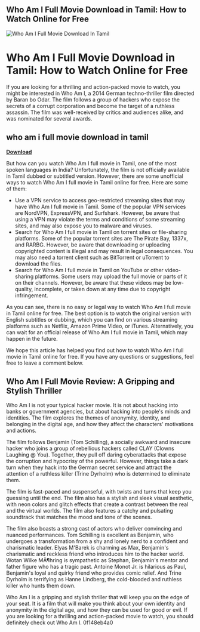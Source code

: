 ## Who Am I Full Movie Download in Tamil: How to Watch Online for Free

 
![Who Am I Full Movie Download In Tamil](https://play-lh.googleusercontent.com/ElH_LEMzUtOJNweZBZ1QAZZDHzxgSja6DKYCevqihEYWGHLM6eFIP1JDYR25QRbF1w)

 
# Who Am I Full Movie Download in Tamil: How to Watch Online for Free
 
If you are looking for a thrilling and action-packed movie to watch, you might be interested in Who Am I, a 2014 German techno-thriller film directed by Baran bo Odar. The film follows a group of hackers who expose the secrets of a corrupt corporation and become the target of a ruthless assassin. The film was well-received by critics and audiences alike, and was nominated for several awards.
 
## who am i full movie download in tamil


[**Download**](https://www.google.com/url?q=https%3A%2F%2Furllie.com%2F2tKqJB&sa=D&sntz=1&usg=AOvVaw2OYzXPh5coQcEPPFh9fdzN)

 
But how can you watch Who Am I full movie in Tamil, one of the most spoken languages in India? Unfortunately, the film is not officially available in Tamil dubbed or subtitled version. However, there are some unofficial ways to watch Who Am I full movie in Tamil online for free. Here are some of them:
 
- Use a VPN service to access geo-restricted streaming sites that may have Who Am I full movie in Tamil. Some of the popular VPN services are NordVPN, ExpressVPN, and Surfshark. However, be aware that using a VPN may violate the terms and conditions of some streaming sites, and may also expose you to malware and viruses.
- Search for Who Am I full movie in Tamil on torrent sites or file-sharing platforms. Some of the popular torrent sites are The Pirate Bay, 1337x, and RARBG. However, be aware that downloading or uploading copyrighted content is illegal and may result in legal consequences. You may also need a torrent client such as BitTorrent or uTorrent to download the files.
- Search for Who Am I full movie in Tamil on YouTube or other video-sharing platforms. Some users may upload the full movie or parts of it on their channels. However, be aware that these videos may be low-quality, incomplete, or taken down at any time due to copyright infringement.

As you can see, there is no easy or legal way to watch Who Am I full movie in Tamil online for free. The best option is to watch the original version with English subtitles or dubbing, which you can find on various streaming platforms such as Netflix, Amazon Prime Video, or iTunes. Alternatively, you can wait for an official release of Who Am I full movie in Tamil, which may happen in the future.
 
We hope this article has helped you find out how to watch Who Am I full movie in Tamil online for free. If you have any questions or suggestions, feel free to leave a comment below.
  
## Who Am I Full Movie Review: A Gripping and Stylish Thriller
 
Who Am I is not your typical hacker movie. It is not about hacking into banks or government agencies, but about hacking into people's minds and identities. The film explores the themes of anonymity, identity, and belonging in the digital age, and how they affect the characters' motivations and actions.
 
The film follows Benjamin (Tom Schilling), a socially awkward and insecure hacker who joins a group of rebellious hackers called CLAY (Clowns Laughing @ You). Together, they pull off daring cyberattacks that expose the corruption and hypocrisy of the powerful. However, things take a dark turn when they hack into the German secret service and attract the attention of a ruthless killer (Trine Dyrholm) who is determined to eliminate them.
 
The film is fast-paced and suspenseful, with twists and turns that keep you guessing until the end. The film also has a stylish and sleek visual aesthetic, with neon colors and glitch effects that create a contrast between the real and the virtual worlds. The film also features a catchy and pulsating soundtrack that matches the mood and tone of the scenes.
 
The film also boasts a strong cast of actors who deliver convincing and nuanced performances. Tom Schilling is excellent as Benjamin, who undergoes a transformation from a shy and lonely nerd to a confident and charismatic leader. Elyas M'Barek is charming as Max, Benjamin's charismatic and reckless friend who introduces him to the hacker world. Wotan Wilke MÃ¶hring is sympathetic as Stephan, Benjamin's mentor and father figure who has a tragic past. Antoine Monot Jr. is hilarious as Paul, Benjamin's loyal and quirky friend who provides comic relief. And Trine Dyrholm is terrifying as Hanne Lindberg, the cold-blooded and ruthless killer who hunts them down.
 
Who Am I is a gripping and stylish thriller that will keep you on the edge of your seat. It is a film that will make you think about your own identity and anonymity in the digital age, and how they can be used for good or evil. If you are looking for a thrilling and action-packed movie to watch, you should definitely check out Who Am I.
 0f148eb4a0
